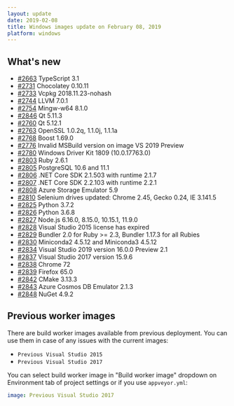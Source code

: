 ```yaml
---
layout: update
date: 2019-02-08
title: Windows images update on February 08, 2019
platform: windows
---
```


## What's new

* [#2663](https://github.com/appveyor/ci/issues/2663) TypeScript 3.1
* [#2731](https://github.com/appveyor/ci/issues/2731) Chocolatey 0.10.11
* [#2733](https://github.com/appveyor/ci/issues/2733) Vcpkg 2018.11.23-nohash
* [#2744](https://github.com/appveyor/ci/issues/2744) LLVM 7.0.1
* [#2754](https://github.com/appveyor/ci/issues/2754) Mingw-w64 8.1.0
* [#2846](https://github.com/appveyor/ci/issues/2846) Qt 5.11.3
* [#2760](https://github.com/appveyor/ci/issues/2760) Qt 5.12.1
* [#2763](https://github.com/appveyor/ci/issues/2763) OpenSSL 1.0.2q, 1.1.0j, 1.1.1a
* [#2768](https://github.com/appveyor/ci/issues/2768) Boost 1.69.0
* [#2776](https://github.com/appveyor/ci/issues/2776) Invalid MSBuild version on image VS 2019 Preview
* [#2780](https://github.com/appveyor/ci/issues/2780) Windows Driver Kit 1809 (10.0.17763.0)
* [#2803](https://github.com/appveyor/ci/issues/2803) Ruby 2.6.1
* [#2805](https://github.com/appveyor/ci/issues/2805) PostgreSQL 10.6 and 11.1
* [#2806](https://github.com/appveyor/ci/issues/2806) .NET Core SDK 2.1.503 with runtime 2.1.7
* [#2807](https://github.com/appveyor/ci/issues/2807) .NET Core SDK 2.2.103 with runtime 2.2.1
* [#2808](https://github.com/appveyor/ci/issues/2808) Azure Storage Emulator 5.9
* [#2810](https://github.com/appveyor/ci/issues/2810) Selenium drives updated: Chrome 2.45, Gecko 0.24, IE 3.141.5
* [#2825](https://github.com/appveyor/ci/issues/2825) Python 3.7.2
* [#2826](https://github.com/appveyor/ci/issues/2826) Python 3.6.8
* [#2827](https://github.com/appveyor/ci/issues/2827) Node.js 6.16.0, 8.15.0, 10.15.1, 11.9.0
* [#2828](https://github.com/appveyor/ci/issues/2828) Visual Studio 2015 license has expired
* [#2829](https://github.com/appveyor/ci/issues/2829) Bundler 2.0 for Ruby >= 2.3, Bundler 1.17.3 for all Rubies
* [#2830](https://github.com/appveyor/ci/issues/2830) Miniconda2 4.5.12 and Miniconda3 4.5.12
* [#2834](https://github.com/appveyor/ci/issues/2834) Visual Studio 2019 version 16.0.0 Preview 2.1
* [#2837](https://github.com/appveyor/ci/issues/2837) Visual Studio 2017 version 15.9.6
* [#2838](https://github.com/appveyor/ci/issues/2838) Chrome 72
* [#2839](https://github.com/appveyor/ci/issues/2839) Firefox 65.0
* [#2842](https://github.com/appveyor/ci/issues/2842) CMake 3.13.3
* [#2843](https://github.com/appveyor/ci/issues/2843) Azure Cosmos DB Emulator 2.1.3
* [#2848](https://github.com/appveyor/ci/issues/2848) NuGet 4.9.2

## Previous worker images

There are build worker images available from previous deployment. You can use them in case of any issues with the current images:

* `Previous Visual Studio 2015`
* `Previous Visual Studio 2017`

You can select build worker image in "Build worker image" dropdown on Environment tab of project settings or if you use `appveyor.yml`:

```yaml
image: Previous Visual Studio 2017
```
